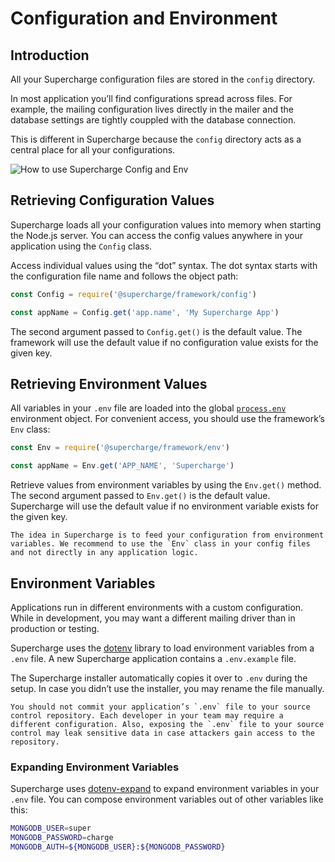 # Configuration and Environment


## Introduction
All your Supercharge configuration files are stored in the `config` directory.

In most application you’ll find configurations spread across files. For example, the mailing configuration lives directly in the mailer and the database settings are tightly couppled with the database connection.

This is different in Supercharge because the `config` directory acts as a central place for all your configurations.

![How to use Supercharge Config and Env](/images/docs/config-env.png)


## Retrieving Configuration Values
Supercharge loads all your configuration values into memory when starting the Node.js server. You can access the config values anywhere in your application using the `Config` class.

Access individual values using the “dot” syntax. The dot syntax starts with the configuration file name and follows the object path:

```js
const Config = require('@supercharge/framework/config')

const appName = Config.get('app.name', 'My Supercharge App')
```

The second argument passed to `Config.get()` is the default value. The framework will use the default value if no configuration value exists for the given key.


## Retrieving Environment Values
All variables in your `.env` file are loaded into the global [`process.env`](https://nodejs.org/docs/latest-v8.x/api/process.html#process_process_env) environment object. For convenient access, you should use the framework’s `Env` class:

```js
const Env = require('@supercharge/framework/env')

const appName = Env.get('APP_NAME', 'Supercharge')
```

Retrieve values from environment variables by using the `Env.get()` method. The second argument passed to `Env.get()` is the default value. Supercharge will use the default value if no environment variable exists for the given key.

```info
The idea in Supercharge is to feed your configuration from environment variables. We recommend to use the `Env` class in your config files and not directly in any application logic.
```


## Environment Variables
Applications run in different environments with a custom configuration. While in development, you may want a different mailing driver than in production or testing.

Supercharge uses the [dotenv](https://github.com/motdotla/dotenv) library to load environment variables from a `.env` file. A new Supercharge application contains a `.env.example` file.

The Supercharge installer automatically copies it over to `.env` during the setup. In case you didn’t use the installer, you may rename the file manually.

```warning
You should not commit your application’s `.env` file to your source control repository. Each developer in your team may require a different configuration. Also, exposing the `.env` file to your source control may leak sensitive data in case attackers gain access to the repository.
```


### Expanding Environment Variables
Supercharge uses [dotenv-expand](https://github.com/motdotla/dotenv-expand) to expand environment variables in your `.env` file. You can compose environment variables out of other variables like this:

```bash
MONGODB_USER=super
MONGODB_PASSWORD=charge
MONGODB_AUTH=${MONGODB_USER}:${MONGODB_PASSWORD}
```
